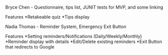 

Bryce Chen - Questionnaire, tips list, JUNIT tests for MVP, and some linking

Features
*Retakeable quiz
*Tips display

Nadia Thomas - Reminder System, Emergency Exit Button

Features
*Setting reminders/Notifications (Daily/Weekly/Monthly)
*Reminder display with details
*Edit/Delete existing reminders
*Exit Button that redirects to Google
